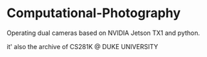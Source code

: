 # Computational-Photography
Operating dual cameras based on NVIDIA Jetson TX1 and python.

it' also the archive of CS281K @ DUKE UNIVERSITY
